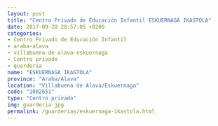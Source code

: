 ```yaml
---
layout: post
title: "Centro Privado de Educación Infantil ESKUERNAGA IKASTOLA"
date: 2017-09-20 20:57:05 +0200
categories:
- Centro Privado de Educación Infantil
- araba-alava
- villabuena-de-alava-eskuernaga
- Centro privado
- guarderia
name: "ESKUERNAGA IKASTOLA"
province: "Araba/Álava"
location: "Villabuena de Alava/Eskuernaga"
code: "1002651"
type: "Centro privado"
img: guarderia.jpg
permalink: /guarderias/eskuernaga-ikastola.html
---
```


